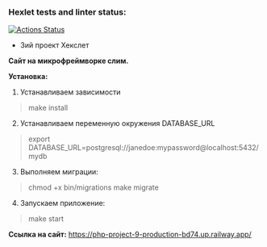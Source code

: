 ### Hexlet tests and linter status:
[![Actions Status](https://github.com/210danila/php-project-9/workflows/hexlet-check/badge.svg)](https://github.com/210danila/php-project-9/actions)

* 3ий проект Хекслет

__Сайт на микрофреймворке слим.__

  __Установка:__
1) Устанавливаем зависимости
> make install
2) Устанавливаем переменную окружения DATABASE_URL
> export DATABASE_URL=postgresql://janedoe:mypassword@localhost:5432/mydb
3) Выполняем миграции:
> chmod +x bin/migrations
> make migrate
4) Запускаем приложение:
> make start

  __Ссылка на сайт:__
https://php-project-9-production-bd74.up.railway.app/